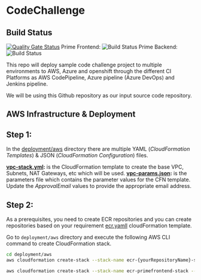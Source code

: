 # CodeChallenge

## Build Status
[![Quality Gate Status](https://sonarcloud.io/api/project_badges/measure?project=kusingh6_CodeChallenge&metric=alert_status)](https://sonarcloud.io/dashboard?id=kusingh6_CodeChallenge)
Prime Frontend: ![Build Status](https://codebuild.us-west-2.amazonaws.com/badges?uuid=eyJlbmNyeXB0ZWREYXRhIjoieFlGbGplMVYwdk00S0xXTEs4QURTRTJPeWJmaTdDbGZoVUR1NmZZNFp4NjA4SHU5ckdoRjZUU2RiL3B6WnVjL3BEeXZmNUpZblAvQmVxQkRjLzY2NzFVPSIsIml2UGFyYW1ldGVyU3BlYyI6IkJDcTF4RGNRdGR0K0xtejAiLCJtYXRlcmlhbFNldFNlcmlhbCI6MX0%3D&branch=master)
Prime Backend: ![Build Status](https://codebuild.us-west-2.amazonaws.com/badges?uuid=eyJlbmNyeXB0ZWREYXRhIjoiWVRrNkU3TTdLYXY3cUNrUWhjYzg3R2RVWDYyMm4wUFM3UVNqZnFjYnRDWThvL3hTTnZJWis4dG9sc1c3MHdNWS92dTRQUnBsM2htOHFoOC92T3A3Z2RNPSIsIml2UGFyYW1ldGVyU3BlYyI6Ik1oM0ZId2ZieXZrUHF5VEsiLCJtYXRlcmlhbFNldFNlcmlhbCI6MX0%3D&branch=master)


This repo will deploy sample code challenge project to multiple environments to AWS, Azure and openshift through the different CI Platforms as AWS CodePipeline, Azure pipeline (Azure DevOps) and Jenkins pipeline.

We will be using this Github repository as our input source code repository.

## AWS Infrastructure &  Deployment

## Step 1:

In the [deployment/aws](deployment/aws/) directory there are multiple YAML (*CloudFormation Templates*) & JSON (*CloudFormation Configuration*) files.

**[vpc-stack.yml](deployment/aws/vpc-stack.yml):** is the CloudFormation template to create the base VPC, Subnets, NAT Gateways, etc which will be used.
**[vpc-params.json](deployment/aws/vpc-params.json):** is the parameters file which contains the parameter values for the CFN template. Update the 
  *ApprovalEmail* values to provide the appropriate email address.

## Step 2:

As a prerequisites, you need to create ECR repositories and you can create repositories based on your requirement [ecr.yamll](deployment/aws/ecr.yaml) cloudFormation template.

Go to `deployment/aws` directory and execute the following AWS CLI command to create CloudFormation stack.

```bash
cd deployment/aws
aws cloudformation create-stack --stack-name ecr-{yourRepositoryName}-stack --template-body file://ecr.yaml --parameters ParameterKey=repositoryName,ParameterValue=ecr-primefrontend --profile kulpreet-aot --region us-west-2

aws cloudformation create-stack --stack-name ecr-primefrontend-stack --template-body file://ecr.yaml --parameters ParameterKey=repositoryName,ParameterValue=ecr-primefrontend --capabilities CAPABILITY_NAMED_IAM --profile kulpreet-aot --region us-west-2
```